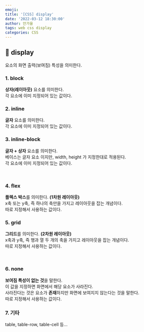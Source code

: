```yaml
---
emoji:
title: '[CSS] display'
date: '2022-03-12 18:30:00'
author: 안가을
tags: web css display
categories: CSS
---
```


## 💙 display

요소의 화면 출력(보여짐) 특성을 의미한다.

### 1. block

**상자(레이아웃)** 요소를 의미한다.<br />
각 요소에 이미 지정되어 있는 값이다.

### 2. inline

**글자** 요소를 의미한다.<br />
각 요소에 이미 지정되어 있는 값이다.

### 3. inline-block

**글자 + 상자** 요소를 의미한다.<br />
베이스는 글자 요소 이지만, width, height 가 지정한대로 적용된다.<br />
각 요소에 이미 지정되어 있는 값이다.

<br />

### 4. flex

**플렉스 박스**를 의미한다. **(1차원 레이아웃)**<br />
x축 또는 y축, 즉 하나의 축만을 가지고 레이아웃을 잡는 개념이다.<br />
따로 지정해서 사용하는 값이다.

### 5. grid

**그리드**를 의미한다. **(2차원 레이아웃)**<br />
x축과 y축, 즉 행과 열 두 개의 축을 가지고 레이아웃을 잡는 개념이다.<br />
따로 지정해서 사용하는 값이다.

<br />

### 6. none

**보여짐 특성이 없는 것**을 말한다.<br />
이 값을 지정하면 화면에서 해당 요소가 사라진다.<br />
사라진다는 것은 요소가 **존재**하지만 화면에 보여지지 않는다는 것을 말한다.<br />
따로 지정해서 사용하는 값이다.

### 7. 기타

table, table-row, table-cell 등...

```toc

```
